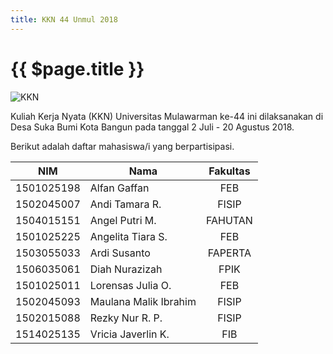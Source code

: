 ```yaml
---
title: KKN 44 Unmul 2018
---
```

# {{ $page.title }}

![KKN](/img/kkn.jpg)

Kuliah Kerja Nyata (KKN) Universitas Mulawarman ke-44 ini dilaksanakan di Desa Suka Bumi Kota Bangun pada tanggal 2 Juli - 20 Agustus 2018.

Berikut adalah daftar mahasiswa/i yang berpartisipasi.

|    NIM     | Nama                  | Fakultas |
| :--------: | --------------------- | :------: |
| 1501025198 | Alfan Gaffan          |   FEB    |
| 1502045007 | Andi Tamara R.        |  FISIP   |
| 1504015151 | Angel Putri M.        | FAHUTAN  |
| 1501025225 | Angelita Tiara S.     |   FEB    |
| 1503055033 | Ardi Susanto          | FAPERTA  |
| 1506035061 | Diah Nurazizah        |   FPIK   |
| 1501025011 | Lorensas Julia O.     |   FEB    |
| 1502045093 | Maulana Malik Ibrahim |  FISIP   |
| 1502015088 | Rezky Nur R. P.       |  FISIP   |
| 1514025135 | Vricia Javerlin K.    |   FIB    |
